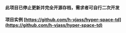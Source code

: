 #### 此项目已停止更新并完全开源存档，需求者可自行二次开发
#### 项目实例 [https://github.com/h-vjass/hyper-space-td](https://github.com/h-vjass/hyper-space-td)